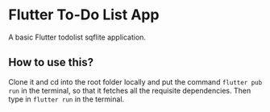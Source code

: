 # Flutter To-Do List App

A basic Flutter todolist sqflite application.

## How to use this?

Clone it and cd into the root folder locally and put the command `flutter pub run` in the terminal, so that it fetches all the requisite dependencies. Then type in `flutter run` in the terminal.
